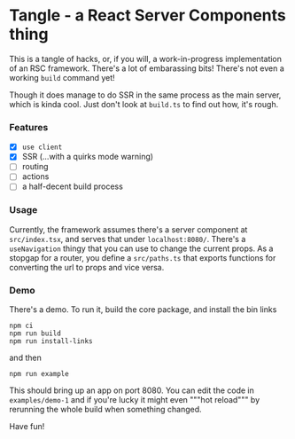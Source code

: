 # Tangle - a React Server Components thing

This is a tangle of hacks, or, if you will, a work-in-progress implementation of an RSC framework.
There's a lot of embarassing bits! There's not even a working `build` command yet!

Though it does manage to do SSR in the same process as the main server, which is kinda cool. Just don't look at `build.ts` to find out how, it's rough.

### Features

- [x] `use client`
- [x] SSR (...with a quirks mode warning)
- [ ] routing
- [ ] actions
- [ ] a half-decent build process

### Usage

Currently, the framework assumes there's a server component at `src/index.tsx`, and serves that under `localhost:8080/`.
There's a `useNavigation` thingy that you can use to change the current props.
As a stopgap for a router, you define a `src/paths.ts` that exports functions for converting the url to props and vice versa.

### Demo

There's a demo. To run it, build the core package, and install the bin links

```
npm ci
npm run build
npm run install-links
```

and then

```
npm run example
```

This should bring up an app on port 8080. You can edit the code in `examples/demo-1` and if you're lucky it might even """hot reload""" by rerunning the whole build when something changed.

Have fun!
